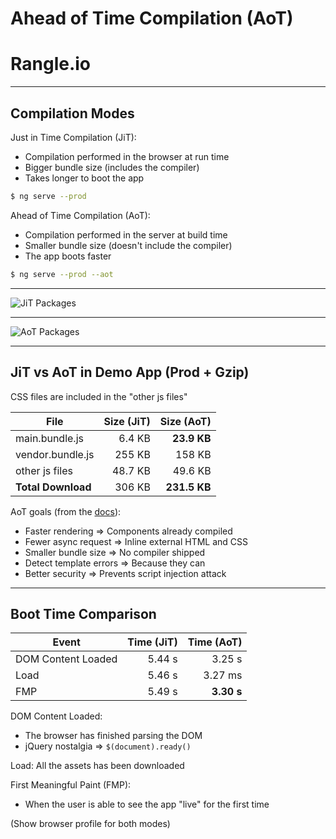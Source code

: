 # Ahead of Time Compilation (AoT)

# Rangle.io

---

## Compilation Modes

Just in Time Compilation (JiT):

- Compilation performed in the browser at run time
- Bigger bundle size (includes the compiler)
- Takes longer to boot the app

```sh
$ ng serve --prod
```

Ahead of Time Compilation (AoT):

- Compilation performed in the server at build time
- Smaller bundle size (doesn't include the compiler)
- The app boots faster

```sh
$ ng serve --prod --aot
```


---

![JiT Packages](content/images/packages-prod-no-sourcemap.png)

---

![AoT Packages](content/images/packages-prod-aot-no-sourcemap.png)

---

## JiT vs AoT in Demo App (Prod + Gzip)

CSS files are included in the "other js files"

| File                 | Size (JiT) |   Size (AoT) |
| ---                  |       ---: |         ---: | 
| main.bundle.js       |     6.4 KB |  **23.9 KB** |
| vendor.bundle.js     |     255 KB |       158 KB |
| other js files       |    48.7 KB |      49.6 KB |
| **Total Download**   |     306 KB | **231.5 KB** |

AoT goals (from the [docs](https://angular.io/docs/ts/latest/cookbook/aot-compiler.html)):

- Faster rendering => Components already compiled
- Fewer async request => Inline external HTML and CSS
- Smaller bundle size => No compiler shipped
- Detect template errors => Because they can
- Better security => Prevents script injection attack

---

## Boot Time Comparison

| Event              | Time (JiT) | Time (AoT) |
| ---                |       ---: |       ---: | 
| DOM Content Loaded |     5.44 s |     3.25 s |
| Load               |     5.46 s |    3.27 ms |
| FMP                |     5.49 s | **3.30 s** |

DOM Content Loaded:

- The browser has finished parsing the DOM
- jQuery nostalgia => `$(document).ready()`

Load: All the assets has been downloaded

First Meaningful Paint (FMP):

- When the user is able to see the app "live" for the first time

(Show browser profile for both modes)
